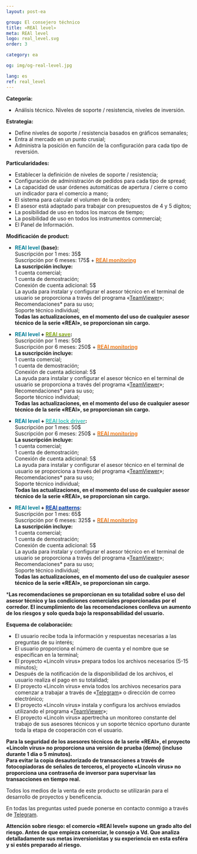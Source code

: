 ```yaml
---
layout: post-ea

group: El consejero téchnico
title: «REAl level»
meta: REAl level
logo: real_level.svg
order: 3

category: ea

og: img/og-real-level.jpg

lang: es
ref: real_level
---
```


**Categoría:**
  - Análisis técnico. Niveles de soporte / resistencia, niveles de inversión.
  
**Estrategia:**
  - Define niveles de soporte / resistencia basados en gráficos semanales;
  - Entra al mercado en un punto crusial;
  - Administra la posición en función de la configuración para cada tipo de reversión.
  
**Particularidades:**
  - Establecer la definición de niveles de soporte / resistencia;
  - Configuración de administración de pedidos para cada tipo de spread;
  - La capacidad de usar órdenes automáticas de apertura / cierre o como un indicador para el comercio a mano;
  - El sistema para calcular el volumen de la orden;
  - El asesor está adaptado para trabajar con presupuestos de 4 y 5 dígitos;
  - La posibilidad de uso en todos los marcos de tiempo;
  - La posibilidad de uso en todos los instrumentos commercial;
  - El Panel de Información.
  
**Modificación de product:**

  - **<span style="color:#007e97">REAl level</span> (base):**  
  Suscripción por 1 mes: 35$  
  Suscripción por 6 meses: 175$ + **<a href="https://lincolnvirus.com/projects/es/forex/real_monitoring.html" target="_blank"><span style="color:#f07e20">REAl monitoring</span></a>**  
  **La suscripción incluye:**  
  1 cuenta comercial;  
  1 cuenta de demostración;  
  Conexión de cuenta adicional: 5$  
  La ayuda para instalar y configurar el asesor técnico en el terminal de usuario se proporciona a través del programa «<a href="https://www.teamviewer.com/" target="_blank">TeamViewer</a>»;  
  Recomendaciones* para su uso;  
  Soporte técnico individual;  
  **Todas las actualizaciones, en el momento del uso de cualquier asesor técnico de la serie «REAl», se proporcionan sin cargo.**
  
  - **<span style="color:#007e97">REAl level</span> + <a href="https://lincolnvirus.com/projects/es/forex/real_save.html" target="_blank"><span style="color:#81a614">REAl save</span></a>:**  
  Suscripción por 1 mes: 50$  
  Suscripción por 6 meses: 250$ + **<a href="https://lincolnvirus.com/projects/es/forex/real_monitoring.html" target="_blank"><span style="color:#f07e20">REAl monitoring</span></a>**  
  **La suscripción incluye:**  
  1 cuenta comercial;  
  1 cuenta de demostración;  
  Conexión de cuenta adicional: 5$  
  La ayuda para instalar y configurar el asesor técnico en el terminal de usuario se proporciona a través del programa «<a href="https://www.teamviewer.com/" target="_blank">TeamViewer</a>»;  
  Recomendaciones* para su uso;  
  Soporte técnico individual;  
  **Todas las actualizaciones, en el momento del uso de cualquier asesor técnico de la serie «REAl», se proporcionan sin cargo.**
  
  - **<span style="color:#007e97">REAl level</span> + <a href="https://lincolnvirus.com/projects/es/forex/real_lock_driver.html" target="_blank"><span style="color:#39c6be">REAl lock driver</span></a>:**  
  Suscripción por 1 mes: 50$  
  Suscripción por 6 meses: 250$ + **<a href="https://lincolnvirus.com/projects/es/forex/real_monitoring.html" target="_blank"><span style="color:#f07e20">REAl monitoring</span></a>**  
  **La suscripción incluye:**  
  1 cuenta comercial;  
  1 cuenta de demostración;  
  Conexión de cuenta adicional: 5$  
  La ayuda para instalar y configurar el asesor técnico en el terminal de usuario se proporciona a través del programa «<a href="https://www.teamviewer.com/" target="_blank">TeamViewer</a>»;  
  Recomendaciones* para su uso;  
  Soporte técnico individual;  
  **Todas las actualizaciones, en el momento del uso de cualquier asesor técnico de la serie «REAl», se proporcionan sin cargo.**
  
  - **<span style="color:#007e97">REAl level</span> + <a href="https://lincolnvirus.com/projects/es/forex/real_patterns.html" target="_blank"><span style="color:#033da9">REAl patterns</span></a>:**  
  Suscripción por 1 mes: 65$  
  Suscripción por 6 meses: 325$ + **<a href="https://lincolnvirus.com/projects/es/forex/real_monitoring.html" target="_blank"><span style="color:#f07e20">REAl monitoring</span></a>**  
  **La suscripción incluye:**  
  1 cuenta comercial;  
  1 cuenta de demostración;  
  Conexión de cuenta adicional: 5$  
  La ayuda para instalar y configurar el asesor técnico en el terminal de usuario se proporciona a través del programa «<a href="https://www.teamviewer.com/" target="_blank">TeamViewer</a>»;  
  Recomendaciones* para su uso;  
  Soporte técnico individual;  
  **Todas las actualizaciones, en el momento del uso de cualquier asesor técnico de la serie «REAl», se proporcionan sin cargo.**
  
  ***Las recomendaciones se proporcionan en su totalidad sobre el uso del asesor técnico y las condiciones comerciales proporcionadas por el corredor. El incumplimiento de las recomendaciones conlleva un aumento de los riesgos y solo queda bajo la responsabilidad del usuario.**  
  
**Esquema de colaboración:**  

- El usuario recibe toda la información y respuestas necesarias a las preguntas de su interés;  
- El usuario proporciona el número de cuenta y el nombre que se especifican en la terminal;  
- El proyecto «Lincoln virus»  prepara todos los archivos necesarios (5-15 minutos);  
- Después de la notificación de la disponibilidad de los archivos, el usuario realiza el pago en su totalidad;  
- El proyecto «Lincoln virus» envía todos los archivos necesarios para comenzar a trabajar a través de «<a href="https://t.me/chutkoy" target="_blank">Telegram</a>» o dirección de correo electrónico;  
- El proyecto «Lincoln virus» instala y configura los archivos enviados utilizando el programa «<a href="https://www.teamviewer.com/" target="_blank">TeamViewer</a>»;  
- El proyecto «Lincoln virus» apertrecha un monitoreo constante del trabajo de sus asesores técnicos y un soporte técnico oportuno durante toda la etapa de cooperación con el usuario.  

**Para la seguridad de los asesores técnicos de la serie «REAl», el proyecto «Lincoln virus»  no proporciona una versión de prueba (demo) (incluso durante 1 día o 5 minutos).**  
**Para evitar la copia desautorizado de transacciones a través de fotocopiadoras de señales de terceros, el proyecto «Lincoln virus» no proporciona una contraseña de inversor para supervisar las transacciones en tiempo real.**  

Todos los medios de la venta de este producto se utilizarán para el desarrollo de proyectos y beneficencia.  

En todas las preguntas usted puede ponerse en contacto conmigo a través de <a href="https://t.me/chutkoy" target="_blank">Telegram</a>.  

**Attención sobre riesgo: el comercio «REAl level» supone un grado alto del riesgo. Antes de que empieza comerciar, le consejo a Vd. Que analiza detalladamente sus metas inversionistas y su experiencia en esta esféra y si estés preparado al riesgo.**
  
